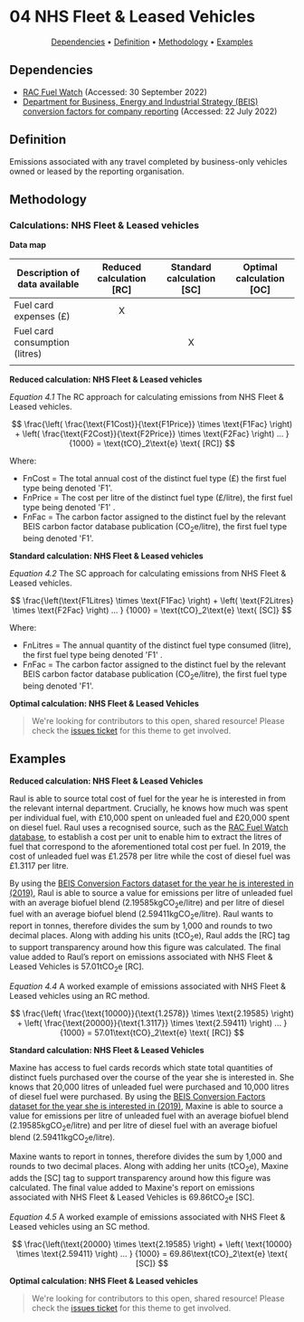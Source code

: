 # 04 NHS Fleet & Leased Vehicles

<p align="center">
  <a href="#dependencies">Dependencies</a> •
  <a href="#definition">Definition</a> •
  <a href="#methodology">Methodology</a> •
  <a href="#examples">Examples</a>
</p>

## Dependencies

* [RAC Fuel Watch](https://www.rac.co.uk/drive/advice/fuel-watch/) (Accessed: 30 September 2022)
* [Department for Business, Energy and Industrial Strategy (BEIS) conversion factors for company reporting](https://www.gov.uk/government/collections/government-conversion-factors-for-company-reporting) (Accessed: 22 July 2022)

## Definition
Emissions associated with any travel completed by business-only vehicles owned or leased by the reporting organisation.

## Methodology

### Calculations: NHS Fleet & Leased vehicles

**Data map**

| Description of data available  | Reduced calculation [RC]  | Standard calculation [SC] | Optimal calculation [OC] |
| ------------------------------ |:---:| :---:| :---:|
| Fuel card expenses (£) | X |  |  |
| Fuel card consumption (litres) |  | X |  |
|  |  |  |  |

**Reduced calculation: NHS Fleet & Leased vehicles**

*Equation 4.1* The RC approach for calculating emissions from NHS Fleet & Leased vehicles.

$$ 
\frac{\left( \frac{\text{F1Cost}}{\text{F1Price}} \times \text{F1Fac} \right) + \left( \frac{\text{F2Cost}}{\text{F2Price}} \times \text{F2Fac} \right) ... }
{1000} = \text{tCO}_2\text{e} \text{ [RC]}
$$

Where:
* F*n*Cost = The total annual cost of the distinct fuel type (£) the first fuel type being denoted 'F1'.
* F*n*Price = The cost per litre of the distinct fuel type (£/litre), the first fuel type being denoted 'F1' .
* F*n*Fac = The carbon factor assigned to the distinct fuel by the relevant BEIS carbon factor database publication (CO<sub>2</sub>e/litre), the first fuel type being denoted 'F1'.

**Standard calculation: NHS Fleet & Leased vehicles**

*Equation 4.2* The SC approach for calculating emissions from NHS Fleet & Leased vehicles.

$$ 
\frac{\left(\text{F1Litres} \times \text{F1Fac} \right) + \left( \text{F2Litres} \times \text{F2Fac} \right) ... }
{1000} = \text{tCO}_2\text{e} \text{ [SC]}
$$

Where:
* F*n*Litres = The annual quantity of the distinct fuel type consumed (litre), the first fuel type being denoted 'F1' .
* F*n*Fac = The carbon factor assigned to the distinct fuel by the relevant BEIS carbon factor database publication (CO<sub>2</sub>e/litre), the first fuel type being denoted 'F1'.

**Optimal calculation: NHS Fleet & Leased Vehicles**

> We're looking for contributors to this open, shared resource! Please check the [issues ticket](https://github.com/danwrisar/KMSIMG_NHS_EmissionsRecipeBook/issues/5) for this theme to get involved. 

## Examples

**Reduced calculation: NHS Fleet & Leased Vehicles**

Raul is able to source total cost of fuel for the year he is interested in from the relevant internal department. Crucially, he knows how much was spent per individual fuel, with £10,000 spent on unleaded fuel and £20,000 spent on diesel fuel. Raul uses a recognised source, such as the [RAC Fuel Watch database](https://www.rac.co.uk/drive/advice/fuel-watch/), to establish a cost per unit to enable him to extract the litres of fuel that correspond to the aforementioned total cost per fuel. In 2019, the cost of unleaded fuel was £1.2578 per litre while the cost of diesel fuel was £1.3117 per litre. 

By using the [BEIS Conversion Factors dataset for the year he is interested in (2019)](https://www.gov.uk/government/publications/greenhouse-gas-reporting-conversion-factors-2019), Raul is able to source a value for emissions per litre of unleaded fuel with an average biofuel blend (2.19585kgCO<sub>2</sub>e/litre) and per litre of diesel fuel with an average biofuel blend (2.59411kgCO<sub>2</sub>e/litre). Raul wants to report in tonnes, therefore divides the sum by 1,000 and rounds to two decimal places. Along with adding his units (tCO<sub>2</sub>e), Raul adds the [RC] tag to support transparency around how this figure was calculated. The final value added to Raul’s report on emissions associated with NHS Fleet & Leased Vehicles is 57.01tCO<sub>2</sub>e [RC].

*Equation 4.4* A worked example of emissions associated with NHS Fleet & Leased vehicles using an RC method.

$$ 
\frac{\left( \frac{\text{10000}}{\text{1.2578}} \times \text{2.19585} \right) + \left( \frac{\text{20000}}{\text{1.3117}} \times \text{2.59411} \right) ... }
{1000} = 57.01\text{tCO}_2\text{e} \text{ [RC]}
$$

**Standard calculation: NHS Fleet & Leased Vehicles**

Maxine has access to fuel cards records which state total quantities of distinct fuels purchased over the course of the year she is interested in. She knows that 20,000 litres of unleaded fuel were purchased and 10,000 litres of diesel fuel were purchased. By using the [BEIS Conversion Factors dataset for the year she is interested in (2019)](https://www.gov.uk/government/publications/greenhouse-gas-reporting-conversion-factors-2019), Maxine is able to source a value for emissions per litre of unleaded fuel with an average biofuel blend (2.19585kgCO<sub>2</sub>e/litre) and per litre of diesel fuel with an average biofuel blend (2.59411kgCO<sub>2</sub>e/litre). 

Maxine wants to report in tonnes, therefore divides the sum by 1,000 and rounds to two decimal places. Along with adding her units (tCO<sub>2</sub>e), Maxine adds the [SC] tag to support transparency around how this figure was calculated. The final value added to Maxine's report on emissions associated with NHS Fleet & Leased Vehicles is 69.86tCO<sub>2</sub>e [SC].

*Equation 4.5* A worked example of emissions associated with NHS Fleet & Leased vehicles using an SC method.

$$ 
\frac{\left(\text{20000} \times \text{2.19585} \right) + \left( \text{10000} \times \text{2.59411} \right) ... }
{1000} = 69.86\text{tCO}_2\text{e} \text{ [SC]}
$$

**Optimal calculation: NHS Fleet & Leased vehicles**

> We're looking for contributors to this open, shared resource! Please check the [issues ticket](https://github.com/danwrisar/KMSIMG_NHS_EmissionsRecipeBook/issues/5) for this theme to get involved. 
